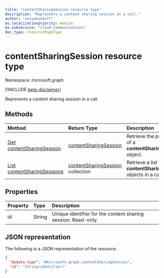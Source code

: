 ```yaml
---
title: "contentSharingSession resource type"
description: "Represents a content sharing session in a call."
author: "satyakonmsft"
ms.localizationpriority: medium
ms.subservice: "cloud-communications"
doc_type: resourcePageType
---
```


# contentSharingSession resource type

Namespace: microsoft.graph

[!INCLUDE [beta-disclaimer](../../includes/beta-disclaimer.md)]

Represents a content sharing session in a call.

## Methods

| Method                                                             | Return Type                                                 | Description                                                                     |
|:-------------------------------------------------------------------|:------------------------------------------------------------|:--------------------------------------------------------------------------------|
| [Get contentSharingSession](../api/contentsharingsession-get.md )                                     | [contentSharingSession](contentsharingsession.md)                                             | Retrieve the properties of a **contentSharingSession** object.                                         |
| [List contentSharingSessions](../api/call-list-contentsharingsessions.md )              | [contentSharingSession](contentsharingsession.md) collection                    | Retrieve a list of **contentSharingSession** objects in a call.                                            |

## Properties

|Property                 |Type                      |Description                                                                        |
|:---                     |:---                      |:---                                                                               |
| id                      | String                   | Unique identifier for the content sharing session. Read-only. |

## JSON representation

The following is a JSON representation of the resource.

<!-- {
  "blockType": "resource",
  "@odata.type": "microsoft.graph.contentSharingSession"
}
-->
``` json
{
  "@odata.type": "#microsoft.graph.contentSharingSession",
  "id": "String(identifier)"
}
```
